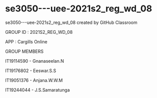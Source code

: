 # se3050---uee-2021s2_reg_wd_08
se3050---uee-2021s2_reg_wd_08 created by GitHub Classroom

GROUP ID : 2021S2_REG_WD_08

APP : Cargills Online 

GROUP MEMBERS	

IT19114590 - Gnanaseelan.N

IT19176802 - Eeswar.S.S

IT19051376 - Anjana.W.W.M

IT19244044 - J.S.Samaratunga
